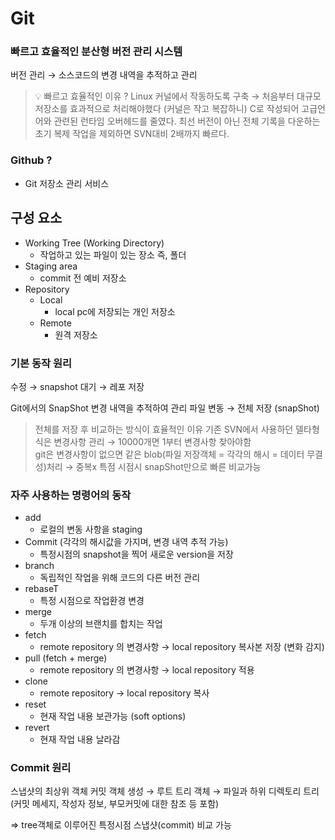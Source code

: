 # Git

### 빠르고 효율적인 분산형 버전 관리 시스템

버전 관리 → 소스코드의 변경 내역을 추적하고 관리

> 💡 빠르고 효율적인 이유 ?
Linux 커널에서 작동하도록 구축 → 처음부터 대규모 저장소를 효과적으로 처리해야했다 (커널은 작고 복잡하니)
C로 작성되어 고급언어와 관련된 런타임 오버헤드를 줄였다.
최선 버전이 아닌 전체 기록을 다운하는 초기 복제 작업을 제외하면 SVN대비 2배까지 빠르다.

### Github ?

- Git 저장소 관리 서비스

## 구성 요소

- Working Tree (Working Directory)
    - 작업하고 있는 파일이 있는 장소 즉, 폴더
- Staging area
    - commit 전 예비 저장소
- Repository
    - Local
        - local pc에 저장되는 개인 저장소
    - Remote
        - 원격 저장소

### 기본 동작 원리

수정 → snapshot 대기 → 레포 저장

Git에서의 SnapShot
변경 내역을 추적하여 관리 
파일 변동 → 전체 저장 (snapShot) 

> 전체를 저장 후 비교하는 방식이 효율적인 이유 
기존 SVN에서 사용하던 델타형식은 변경사항 관리 → 10000개면 1부터 변경사항 찾아야함              
git은 변경사항이 없으면 같은 blob(파일 저장객체 = 각각의 해시 = 데이터 무결성)처리 → 중복x 
특점 시점시 snapShot만으로 빠른 비교가능
### 자주 사용하는 명령어의 동작

- add
    - 로컬의 변동 사항을 staging
- Commit (각각의 해시값을 가지며, 변경 내역 추적 가능)
    - 특정시점의 snapshot을 찍어 새로운 version을 저장
- branch
    - 독립적인 작업을 위해 코드의 다른 버전 관리
- rebaseT
    - 특정 시점으로 작업환경 변경
- merge
    - 두개 이상의 브랜치를 합치는 작업
- fetch
    - remote repository 의 변경사항 → local repository 복사본 저장 (변화 감지)
- pull (fetch + merge)
    - remote repository 의 변경사항 → local repository 적용
- clone
    - remote repository → local repository 복사
- reset
    - 현재 작업 내용 보관가능 (soft options)
- revert
    - 현재 작업 내용 날라감

### Commit 원리

스냅샷의 최상위 객체
커밋 객체 생성 → 루트 트리 객체 → 파일과 하위 디렉토리 트리 (커밋 메세지, 작성자 정보, 부모커밋에 대한 참조 등 포함)

⇒ tree객체로 이루어진 특정시점 스냅샷(commit) 비교 가능